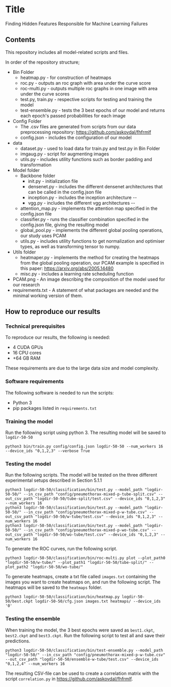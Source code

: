 # Title
Finding Hidden Features Responsible for Machine Learning Failures

## Contents
This repository includes all model-related scripts and files.

In order of the repository structure; 
* Bin Folder 
  * heatmap.py - for construction of heatmaps 
  * roc.py - outputs an roc graph with area under the curve score
  * roc-multi.py - outputs multiple roc graphs in one image with area under the curve scores 
  * test.py, train.py - respective scripts for testing and training the model
  * test-ensemble.py - tests the 3 best epochs of our model and returns each epoch's passed probabilities for each image
* Config Folder 
  * The .csv files are generated from scripts from our data preprocessing repository: https://github.com/askovdal/fhfrmlf 
  * config.json - includes the configuration of our model 
* data
  * dataset.py - used to load data for train.py and test.py in Bin Folder
  * imgaug.py - script for augmenting images
  * utils.py - includes utility functions such as border padding and transformation
* Model folder
  * Backbone folder
    * init.py - initialization file
    * densenet.py - includes the different densenet architectures that can be called in the config.json file
    * inception.py - includes the inception architecture --
    * vgg.py - includes the different vgg architectures --
  * attention_map.py - implements the attention map specified in the config.json file 
  * classifier.py - runs the classifier combination specified in the config.json file, giving the resulting model
  * global_pool.py - implements the different global pooling operations, our study uses PCAM
  * utils.py - includes utility functions to get normalization and optimiser types, as well as transforming tensor to numpy.
* Utils folder
  * heatmaper.py - implements the method for creating the heatmaps from the global pooling operation, our PCAM example is specified in this paper: https://arxiv.org/abs/2005.14480
  * misc.py - includes a learning rate scheduling function
* PCAM.png - An image describing the composition of the model used for our research 
* requirements.txt - A statement of what packages are needed and the minimal working version of them.

## How to reproduce our results

### Technical prerequisites
To reproduce our results, the following is needed:
* 4 CUDA GPUs
* 16 CPU cores
* +64 GB RAM  

These requirements are due to the large data size and model complexity.

### Software requirements
The following software is needed to run the scripts:
* Python 3
* pip packages listed in `requirements.txt` 

### Training the model
Run the following script using python 3. The resulting model will be saved to `logdir-50-50`
```
python3 bin/train.py config/config.json logdir-50-50 --num_workers 16 --device_ids "0,1,2,3" --verbose True
```

### Testing the model
Run the following scripts. The model will be tested on the three different experimental setups described in Section 5.1.1
```
python3 logdir-50-50/classification/bin/test.py --model_path "logdir-50-50/" --in_csv_path "config/pneumothorax-mixed-p-tube-split.csv" --out_csv_path "logdir-50-50/tube-split/test.csv" --device_ids "0,1,2,3" --num_workers 16
python3 logdir-50-50/classification/bin/test.py --model_path "logdir-50-50/" --in_csv_path "config/pneumothorax-mixed-p-w-tube.csv" --out_csv_path "logdir-50-50/w-tube/test.csv" --device_ids "0,1,2,3" --num_workers 16
python3 logdir-50-50/classification/bin/test.py --model_path "logdir-50-50/" --in_csv_path "config/pneumothorax-mixed-p-wo-tube.csv" --out_csv_path "logdir-50-50/wo-tube/test.csv" --device_ids "0,1,2,3" --num_workers 16
```

To generate the ROC curves, run the following script.
```
python3 logdir-50-50/classification/bin/roc-multi.py plot --plot_path0 "logdir-50-50/w-tube/" --plot_path1 "logdir-50-50/tube-split/" --plot_path2 "logdir-50-50/wo-tube/"
```

To generate heatmaps, create a txt file called `images.txt` containing the images you want to create heatmaps on, and run the following script. The heatmaps will be saved to the `heatmaps` folder.
```
python3 logdir-50-50/classification/bin/heatmap.py logdir-50-50/best.ckpt logdir-50-50/cfg.json images.txt heatmaps/ --device_ids '0'
```

### Testing the ensemble
When training the model, the 3 best epochs were saved as `best1.ckpt`, `best2.ckpt` and `best3.ckpt`. Run the following script to test all and save their predictions.
```
python3 logdir-50-50/classification/bin/test-ensemble.py --model_path "logdir-50-50/" --in_csv_path "config/pneumothorax-mixed-p-w-tube.csv" --out_csv_path "logdir-50-50/ensemble-w-tube/test.csv" --device_ids "0,1,2,4" --num_workers 16
```
The resulting CSV-file can be used to create a correlation matrix with the script `correlation.py` in https://github.com/askovdal/fhfrmlf.
